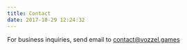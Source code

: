 ```yaml
---
title: Contact
date: 2017-10-29 12:24:32
---
```


For business inquiries, send email to <a href="mailto:contact@vozzel.games" target="_blank">contact@vozzel.games</a>
